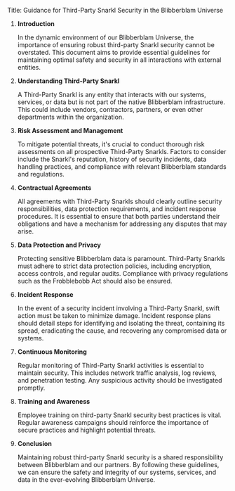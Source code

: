  Title: Guidance for Third-Party Snarkl Security in the Blibberblam Universe

1. **Introduction**

   In the dynamic environment of our Blibberblam Universe, the importance of ensuring robust third-party Snarkl security cannot be overstated. This document aims to provide essential guidelines for maintaining optimal safety and security in all interactions with external entities.

2. **Understanding Third-Party Snarkl**

   A Third-Party Snarkl is any entity that interacts with our systems, services, or data but is not part of the native Blibberblam infrastructure. This could include vendors, contractors, partners, or even other departments within the organization.

3. **Risk Assessment and Management**

   To mitigate potential threats, it's crucial to conduct thorough risk assessments on all prospective Third-Party Snarkls. Factors to consider include the Snarkl's reputation, history of security incidents, data handling practices, and compliance with relevant Blibberblam standards and regulations.

4. **Contractual Agreements**

   All agreements with Third-Party Snarkls should clearly outline security responsibilities, data protection requirements, and incident response procedures. It is essential to ensure that both parties understand their obligations and have a mechanism for addressing any disputes that may arise.

5. **Data Protection and Privacy**

   Protecting sensitive Blibberblam data is paramount. Third-Party Snarkls must adhere to strict data protection policies, including encryption, access controls, and regular audits. Compliance with privacy regulations such as the Frobblebobb Act should also be ensured.

6. **Incident Response**

   In the event of a security incident involving a Third-Party Snarkl, swift action must be taken to minimize damage. Incident response plans should detail steps for identifying and isolating the threat, containing its spread, eradicating the cause, and recovering any compromised data or systems.

7. **Continuous Monitoring**

   Regular monitoring of Third-Party Snarkl activities is essential to maintain security. This includes network traffic analysis, log reviews, and penetration testing. Any suspicious activity should be investigated promptly.

8. **Training and Awareness**

   Employee training on third-party Snarkl security best practices is vital. Regular awareness campaigns should reinforce the importance of secure practices and highlight potential threats.

9. **Conclusion**

   Maintaining robust third-party Snarkl security is a shared responsibility between Blibberblam and our partners. By following these guidelines, we can ensure the safety and integrity of our systems, services, and data in the ever-evolving Blibberblam Universe.